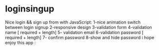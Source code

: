 # loginsingup
Nice login && sign up from with JavaScript:
1-nice animation switch between login signup
2-responsive design
3-validation form
4-validation name [ required + length]
5- validation email
6-validation password [ required + length]
7- confirm password
8-show and hide password
i hope enjoy this app :
